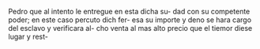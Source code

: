 Pedro que al intento le entregue en esta dicha su- dad con su competente poder; en este caso percuto dich fer- esa su importe y deno se hara cargo del esclavo y verificara al- cho venta al mas alto precio que el tiemor diese lugar y rest-